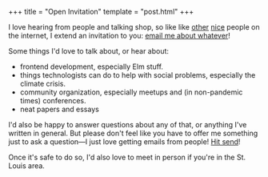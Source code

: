+++
title = "Open Invitation"
template = "post.html"
+++

I love hearing from people and talking shop, so like like [other](https://www.kalzumeus.com/standing-invitation/) [nice](https://hillelwayne.com/open-invite/) people on the internet, I extend an invitation to you: [email me about whatever](mailto:brian@brianthicks.com)!

Some things I'd love to talk about, or hear about:

- frontend development, especially Elm stuff.
- things technologists can do to help with social problems, especially the climate crisis.
- community organization, especially meetups and (in non-pandemic times) conferences.
- neat papers and essays

I'd also be happy to answer questions about any of that, or anything I've written in general.
But please don't feel like you have to offer me something just to ask a question&mdash;I just love getting emails from people!
[Hit send](mailto:brian@brianthicks.com)!

Once it's safe to do so, I'd also love to meet in person if you're in the St. Louis area.
